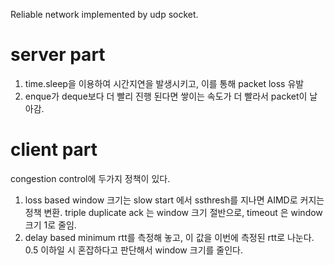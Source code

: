 Reliable network implemented by udp socket.

# server part
1. time.sleep을 이용하여 시간지연을 발생시키고, 이를 통해 packet loss 유발
2. enque가 deque보다 더 빨리 진행 된다면 쌓이는 속도가 더 빨라서 packet이 날아감.


# client part
congestion control에 두가지 정책이 있다.
1. loss based
window 크기는 slow start 에서 ssthresh를 지나면 AIMD로 커지는 정책 변환.
triple duplicate ack 는 window 크기 절반으로, timeout 은 window 크기 1로 줄임.
2. delay based
minimum rtt를 측정해 놓고, 이 값을 이번에 측정된 rtt로 나눈다.
0.5 이하일 시 혼잡하다고 판단해서 window 크기를 줄인다.

